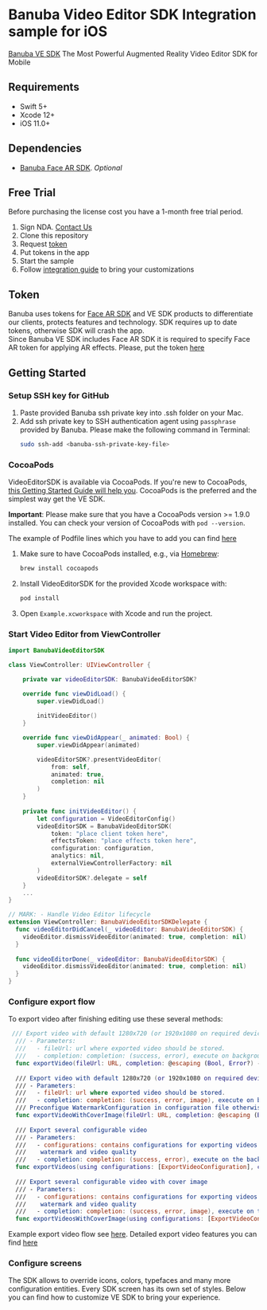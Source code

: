 # Banuba Video Editor SDK Integration sample for iOS
[Banuba VE SDK](https://www.banuba.com/video-editor-sdk)
The Most Powerful Augmented Reality Video Editor SDK for Mobile

## Requirements
- Swift 5+
- Xcode 12+
- iOS 11.0+

## Dependencies
- [Banuba Face AR SDK](https://www.banuba.com/facear-sdk/face-filters). *Optional*

## Free Trial
Before purchasing the license cost you have a 1-month free trial period.  
1. Sign NDA. [Contact Us](https://www.banuba.com/video-editor-sdk#form)
1. Clone this repository
1. Request [token](#Token)
1. Put tokens in the app
1. Start the sample
1. Follow [integration guide](##Getting-Started) to bring your customizations

## Token
Banuba uses tokens for [Face AR SDK](https://www.banuba.com/facear-sdk/face-filters) and VE SDK products to differentiate our clients, protects features and technology. SDK requires up to date tokens, otherwise SDK will crash the app.  
Since Banuba VE SDK includes Face AR SDK it is required to specify Face AR token for applying AR effects. Please, put the token [here](/Example/Example/ViewController.swift#L19)


## Getting Started
### Setup SSH key for GitHub
1. Paste provided Banuba ssh private key into .ssh folder on your Mac.
2. Add ssh private key to SSH authentication agent using `passphrase` provided by Banuba. Please make the following command in Terminal:
   ```sh
   sudo ssh-add <banuba-ssh-private-key-file>
   ```
### CocoaPods
VideoEditorSDK is available via CocoaPods. If you're new to CocoaPods, [this Getting Started Guide will help you](https://guides.cocoapods.org/using/getting-started.html). CocoaPods is the preferred and the simplest way get the VE SDK.

**Important**: Please make sure that you have a CocoaPods version >= 1.9.0 installed. You can check your version of CocoaPods with `pod --version`.

The example of Podfile lines which you have to add you can find [here](Example/Podfile)

1. Make sure to have CocoaPods installed, e.g., via [Homebrew](https://brew.sh):
   ```sh
   brew install cocoapods 
   ```
1. Install VideoEditorSDK for the provided Xcode workspace with:
   ```sh
   pod install
   ```
1. Open `Example.xcworkspace` with Xcode and run the project.

### Start Video Editor from ViewController
``` swift
import BanubaVideoEditorSDK

class ViewController: UIViewController {

    private var videoEditorSDK: BanubaVideoEditorSDK?

    override func viewDidLoad() {
        super.viewDidLoad()
    
        initVideoEditor()
    }

    override func viewDidAppear(_ animated: Bool) {
        super.viewDidAppear(animated)

        videoEditorSDK?.presentVideoEditor(
            from: self,
            animated: true,
            completion: nil
        )
    }
  
    private func initVideoEditor() {
        let configuration = VideoEditorConfig()
        videoEditorSDK = BanubaVideoEditorSDK(
            token: "place client token here",
            effectsToken: "place effects token here",
            configuration: configuration,
            analytics: nil,
            externalViewControllerFactory: nil
        )
        videoEditorSDK?.delegate = self
    }
    ...
}

// MARK: - Handle Video Editor lifecycle
extension ViewController: BanubaVideoEditorSDKDelegate {
  func videoEditorDidCancel(_ videoEditor: BanubaVideoEditorSDK) {
    videoEditor.dismissVideoEditor(animated: true, completion: nil)
  }
  
  func videoEditorDone(_ videoEditor: BanubaVideoEditorSDK) {
    videoEditor.dismissVideoEditor(animated: true, completion: nil)
  }
}

```  

### Configure export flow
To export video after finishing editing use these several methods:
``` swift
 /// Export video with default 1280x720 (or 1920x1080 on required devices) resolution
  /// - Parameters:
  ///   - fileUrl: url where exported video should be stored.
  ///   - completion: completion: (success, error), execute on background thread.
  func exportVideo(fileUrl: URL, completion: @escaping (Bool, Error?) -> Void)
  
  /// Export video with default 1280x720 (or 1920x1080 on required devices) resolution and cover image
  /// - Parameters:
  ///   - fileUrl: url where exported video should be stored.
  ///   - completion: completion: (success, error, image), execute on background thread.
  /// Preconfigue WatermarkConfiguration in configuration file otherwise will be used default configuration. Default cover image video indent is 0.5 second.
  func exportVideoWithCoverImage(fileUrl: URL, completion: @escaping (Bool, Error?, UIImage) -> Void)
  
  /// Export several configurable video
  /// - Parameters:
  ///   - configurations: contains configurations for exporting videos such as file url,
  ///    watermark and video quality
  ///   - completion: completion: (success, error), execute on the background thread.
  func exportVideos(using configurations: [ExportVideoConfiguration], completion: (Bool,Error?)->Void)
  
  /// Export several configurable video with cover image
  /// - Parameters:
  ///   - configurations: contains configurations for exporting videos such as file url,
  ///    watermark and video quality
  ///   - completion: completion: (success, error, image), execute on the background thread.
  func exportVideosWithCoverImage(using configurations: [ExportVideoConfiguration], completion: (_Bool, Error?, UIImage)->Void)
```  
Example export video flow see [here](/Example/Example/ViewController.swift#L599).
Detailed export video features you can find [here](export_flow.md)

### Configure screens  
The SDK allows to override icons, colors, typefaces and many more configuration entities. Every SDK screen has its own set of styles.
Below you can find how to customize VE SDK to bring your experience.
